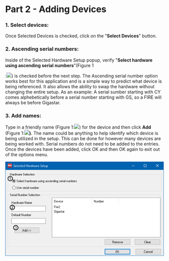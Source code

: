 # Part 2 - Adding Devices

### 1. Select devices:

Once Selected Devices is checked, click on the "**Select Devices**" button.

### 2. Ascending serial numbers:

Inside of the Selected Hardware Setup popup, verify "**Select hardware using ascending serial numbers**"(Figure 1

:![](https://cdn.intrepidcs.net/support/VehicleSpy/assets/smOne.gif)) is checked before the next step. The Ascending serial number option works best for this application and is a simple way to predict what device is being referenced. It also allows the ability to swap the hardware without changing the entire setup. As an example: A serial sumber starting with CY comes alphebetically before a serial number starting with GS, so a FIRE will always be before Gigastar.

### 3. Add names:

Type in a friendly name (Figure 1:![](https://cdn.intrepidcs.net/support/VehicleSpy/assets/smTwo.gif)) for the device and then click **Add** (Figure 1:![](https://cdn.intrepidcs.net/support/VehicleSpy/assets/smThree.gif)**)**. The name could be anything to help identify which device is being utilized in the setup. This can be done for however many devices are being worked with. Serial numbers do not need to be added to the entries. Once the devices have been added, click OK and then OK again to exit out of the options menu.

![Figure 1: Type a friendly name and then Add the device.](../../.gitbook/assets/devices.gif)
